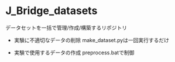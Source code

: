# J_Bridge_datasets
データセットを一括で管理/作成/構築するリポジトリ

- 実験に不適切なデータの削除
make_dataset.pyは一回実行するだけ

- 実験で使用するデータの作成
preprocess.batで制御

